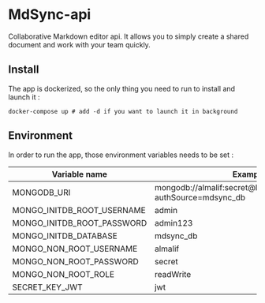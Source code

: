 # MdSync-api

Collaborative Markdown editor api. It allows you to simply create a shared document and work with your team quickly.

## Install

The app is dockerized, so the only thing you need to run to install and launch it :

`docker-compose up # add -d if you want to launch it in background`

## Environment

In order to run the app, those environment variables needs to be set :

| Variable name              | Example value                                                           |
| -------------------------- | ----------------------------------------------------------------------- |
| MONGODB_URI                | mongodb://almalif:secret@localhost:27017/mdsync_db?authSource=mdsync_db |
| MONGO_INITDB_ROOT_USERNAME | admin                                                                   |
| MONGO_INITDB_ROOT_PASSWORD | admin123                                                                |
| MONGO_INITDB_DATABASE      | mdsync_db                                                               |
| MONGO_NON_ROOT_USERNAME    | almalif                                                                 |
| MONGO_NON_ROOT_PASSWORD    | secret                                                                  |
| MONGO_NON_ROOT_ROLE        | readWrite                                                               |
| SECRET_KEY_JWT             | jwt                                                                     |
